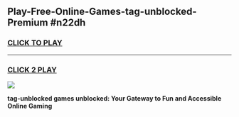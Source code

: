
## Play-Free-Online-Games-tag-unblocked-Premium #n22dh
<h3>
<a href="https://premium.freeplayer.one?title=tag-unblocked&ref=8M">CLICK TO PLAY</a></h3>
<hr>

<h3>
<a href="https://premium.freeplayer.one?title=tag-unblocked&ref=8M">CLICK 2 PLAY</a>
  
</h3>

<a href="https://premium.freeplayer.one?title=tag-unblocked&ref=8M"><img src="https://clearcache.store/games.png"></a>


**tag-unblocked games unblocked: Your Gateway to Fun and Accessible Online Gaming**
